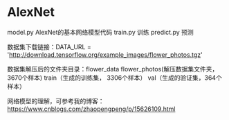 # AlexNet
  model.py AlexNet的基本网络模型代码
  train.py 训练
  predict.py 预测

  数据集下载链接：DATA_URL = 'http://download.tensorflow.org/example_images/flower_photos.tgz'

数据集解压后的文件夹目录：flower_data flower_photos(解压数据集文件夹，3670个样本)  train（生成的训练集， 3306个样本） val（生成的验证集，364个样本）

网络模型的理解，可参考我的博客：https://www.cnblogs.com/zhaopengpeng/p/15626109.html
